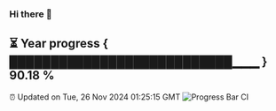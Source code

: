 ### Hi there 👋
⏳ Year progress { ███████████████████████████▁▁▁ } 90.18 %
---
⏰ Updated on Tue, 26 Nov 2024 01:25:15 GMT
![Progress Bar CI](https://github.com/liununu/liununu/workflows/Progress%20Bar%20CI/badge.svg)
